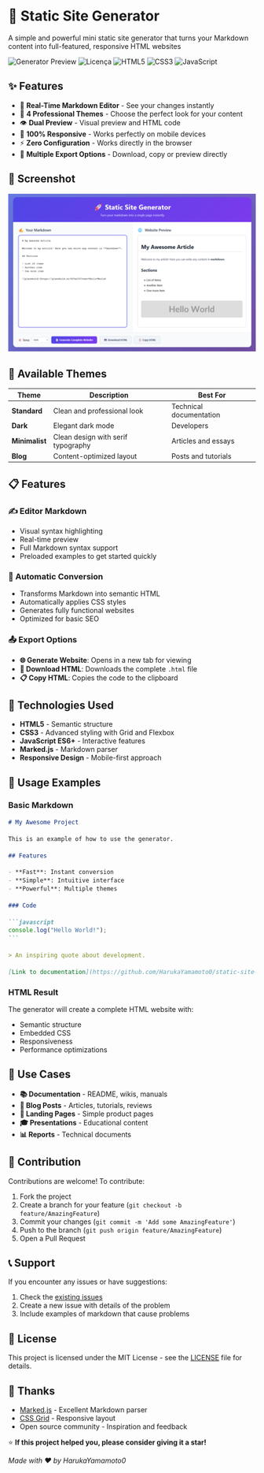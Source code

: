 # 🚀 Static Site Generator

A simple and powerful mini static site generator that turns your Markdown content into full-featured, responsive HTML websites

![Generator Preview](https://img.shields.io/badge/Status-Working-brightgreen)
![Licença](https://img.shields.io/badge/Licence-MIT-blue)
![HTML5](https://img.shields.io/badge/HTML5-E34F26?logo=html5&logoColor=white)
![CSS3](https://img.shields.io/badge/CSS3-1572B6?logo=css3&logoColor=white)
![JavaScript](https://img.shields.io/badge/JavaScript-F7DF1E?logo=javascript&logoColor=black)

## ✨ Features

- 📝 **Real-Time Markdown Editor** - See your changes instantly
- 🎨 **4 Professional Themes** - Choose the perfect look for your content
- 👁️ **Dual Preview** - Visual preview and HTML code
- 📱 **100% Responsive** - Works perfectly on mobile devices
- ⚡ **Zero Configuration** - Works directly in the browser
- 💾 **Multiple Export Options** - Download, copy or preview directly

## 🎯 Screenshot

![screenshot](.github/assets/screenshot.png)

## 🎨 Available Themes

| Theme          | Description                        | Best For                |
| -------------- | ---------------------------------- | ----------------------- |
| **Standard**   | Clean and professional look        | Technical documentation |
| **Dark**       | Elegant dark mode                  | Developers              |
| **Minimalist** | Clean design with serif typography | Articles and essays     |
| **Blog**       | Content-optimized layout           | Posts and tutorials     |

## 📋 Features

### ✍️ Editor Markdown

- Visual syntax highlighting
- Real-time preview
- Full Markdown syntax support
- Preloaded examples to get started quickly

### 🔄 Automatic Conversion

- Transforms Markdown into semantic HTML
- Automatically applies CSS styles
- Generates fully functional websites
- Optimized for basic SEO

### 📤 Export Options

- **🌐 Generate Website**: Opens in a new tab for viewing
- **💾 Download HTML**: Downloads the complete `.html` file
- **📋 Copy HTML**: Copies the code to the clipboard

## 🧩 Technologies Used

- **HTML5** - Semantic structure
- **CSS3** - Advanced styling with Grid and Flexbox
- **JavaScript ES6+** - Interactive features
- **Marked.js** - Markdown parser
- **Responsive Design** - Mobile-first approach

## 📖 Usage Examples

### Basic Markdown

````markdown
# My Awesome Project

This is an example of how to use the generator.

## Features

- **Fast**: Instant conversion
- **Simple**: Intuitive interface
- **Powerful**: Multiple themes

### Code

```javascript
console.log("Hello World!");
```

> An inspiring quote about development.

[Link to documentation](https://github.com/HarukaYamamoto0/static-site-generator)
````

### HTML Result

The generator will create a complete HTML website with:

- Semantic structure
- Embedded CSS
- Responsiveness
- Performance optimizations

## 🚀 Use Cases

- **📚 Documentation** - README, wikis, manuals
- **📝 Blog Posts** - Articles, tutorials, reviews
- **📄 Landing Pages** - Simple product pages
- **🎓 Presentations** - Educational content
- **📊 Reports** - Technical documents

## 🤝 Contribution

Contributions are welcome! To contribute:

1. Fork the project
2. Create a branch for your feature (`git checkout -b feature/AmazingFeature`)
3. Commit your changes (`git commit -m 'Add some AmazingFeature'`)
4. Push to the branch (`git push origin feature/AmazingFeature`)
5. Open a Pull Request

## 📞 Support

If you encounter any issues or have suggestions:

1. Check the [existing issues](https://github.com/HarukaYamamoto0/static-site-generator/issues)
2. Create a new issue with details of the problem
3. Include examples of markdown that cause problems

## 📄 License

This project is licensed under the MIT License - see the [LICENSE](./LICENSE) file for details.

## 🙏 Thanks

- [Marked.js](https://marked.js.org/) - Excellent Markdown parser
- [CSS Grid](https://css-tricks.com/snippets/css/complete-guide-grid/) - Responsive layout
- Open source community - Inspiration and feedback

⭐ **If this project helped you, please consider giving it a star!**

_Made with ❤️ by HarukaYamamoto0_
